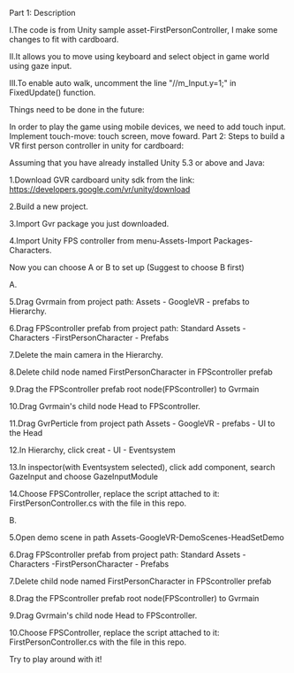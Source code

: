 Part 1: Description

I.The code is from Unity sample asset-FirstPersonController, I make some changes to fit with cardboard.

II.It allows you to move using keyboard and select object in game world using gaze input.

III.To enable auto walk, uncomment the line "//m_Input.y=1;" in FixedUpdate() function.

Things need to be done in the future:

In order to play the game using mobile devices, we need to add touch input.
Implement touch-move: touch screen, move foward.
Part 2:
Steps to build a VR first person controller in unity for cardboard:

Assuming that you have already installed Unity 5.3 or above and Java:

1.Download GVR cardboard unity sdk from the link: https://developers.google.com/vr/unity/download

2.Build a new project.

3.Import Gvr package you just downloaded.

4.Import Unity FPS controller from menu-Assets-Import Packages-Characters.

Now you can choose A or B to set up (Suggest to choose B first)

A.

5.Drag Gvrmain from project path: Assets - GoogleVR - prefabs to Hierarchy.

6.Drag FPScontroller prefab from project path: Standard Assets - Characters -FirstPersonCharacter - Prefabs

7.Delete the main camera in the Hierarchy.

8.Delete child node named FirstPersonCharacter in FPScontroller prefab

9.Drag the FPScontroller prefab root node(FPScontroller) to Gvrmain

10.Drag Gvrmain's child node Head to FPScontroller.

11.Drag GvrPerticle from project path Assets - GoogleVR - prefabs - UI to the Head

12.In Hierarchy, click creat - UI - Eventsystem

13.In inspector(with Eventsystem selected), click add component, search GazeInput and choose GazeInputModule

14.Choose FPSController, replace the script attached to it: FirstPersonController.cs with the file in this repo.

B.

5.Open demo scene in path Assets-GoogleVR-DemoScenes-HeadSetDemo

6.Drag FPScontroller prefab from project path: Standard Assets - Characters -FirstPersonCharacter - Prefabs

7.Delete child node named FirstPersonCharacter in FPScontroller prefab

8.Drag the FPScontroller prefab root node(FPScontroller) to Gvrmain

9.Drag Gvrmain's child node Head to FPScontroller.

10.Choose FPSController, replace the script attached to it: FirstPersonController.cs with the file in this repo.


Try to play around with it!
